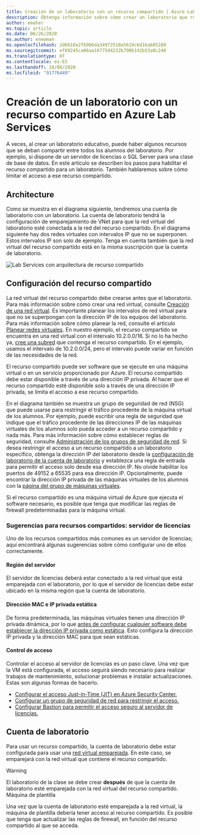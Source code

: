 ```yaml
---
title: Creación de un laboratorio con un recurso compartido | Azure Lab Services
description: Obtenga información sobre cómo crear un laboratorio que requiera un recurso compartido entre los alumnos.
author: emaher
ms.topic: article
ms.date: 06/26/2020
ms.author: enewman
ms.openlocfilehash: 2d6610a2f69b6da34972510a5619c6d16a605289
ms.sourcegitcommit: ef69245ca06aa16775d4232b790b142b53a0c248
ms.translationtype: HT
ms.contentlocale: es-ES
ms.lasthandoff: 10/06/2020
ms.locfileid: "91776449"
---
```

# <a name="how-to-create-a-lab-with-a-shared-resource-in-azure-lab-services"></a>Creación de un laboratorio con un recurso compartido en Azure Lab Services

A veces, al crear un laboratorio educativo, puede haber algunos recursos que se deban compartir entre todos los alumnos del laboratorio.  Por ejemplo, si dispone de un servidor de licencias o SQL Server para una clase de base de datos.  En este artículo se describen los pasos para habilitar el recurso compartido para un laboratorio.  También hablaremos sobre cómo limitar el acceso a ese recurso compartido.

## <a name="architecture"></a>Architecture

Como se muestra en el diagrama siguiente, tendremos una cuenta de laboratorio con un laboratorio.  La cuenta de laboratorio tendrá la configuración de emparejamiento de VNet para que la red virtual del laboratorio esté conectada a la red del recurso compartido.  En el diagrama siguiente hay dos redes virtuales con intervalos IP que no se superponen.  Estos intervalos IP son solo de ejemplo.  Tenga en cuenta también que la red virtual del recurso compartido está en la misma suscripción que la cuenta de laboratorio.

![Lab Services con arquitectura de recurso compartido](./media/how-to-create-a-lab-with-shared-resource/shared-resource-architecture.png)

## <a name="setup-shared-resource"></a>Configuración del recurso compartido

La red virtual del recurso compartido debe crearse antes que el laboratorio.  Para más información sobre cómo crear una red virtual, consulte [Creación de una red virtual](../virtual-network/quick-create-portal.md).  Es importante planear los intervalos de red virtual para que no se superpongan con la dirección IP de los equipos del laboratorio.  Para más información sobre cómo planear la red, consulte el artículo [Planear redes virtuales](../virtual-network/virtual-network-vnet-plan-design-arm.md). En nuestro ejemplo, el recurso compartido se encuentra en una red virtual con el intervalo 10.2.0.0/16.  Si no lo ha hecho ya, [cree una subred](../virtual-network/virtual-network-manage-subnet.md#add-a-subnet) que contenga el recurso compartido.  En el ejemplo, usamos el intervalo de 10.2.0.0/24, pero el intervalo puede variar en función de las necesidades de la red.

El recurso compartido puede ser software que se ejecute en una máquina virtual o en un servicio proporcionado por Azure. El recurso compartido debe estar disponible a través de una dirección IP privada.  Al hacer que el recurso compartido esté disponible solo a través de una dirección IP privada, se limita el acceso a ese recurso compartido.

En el diagrama también se muestra un grupo de seguridad de red (NSG) que puede usarse para restringir el tráfico procedente de la máquina virtual de los alumnos.  Por ejemplo, puede escribir una regla de seguridad que indique que el tráfico procedente de las direcciones IP de las máquinas virtuales de los alumnos solo pueda acceder a un recurso compartido y nada más.  Para más información sobre cómo establecer reglas de seguridad, consulte [Administración de los grupos de seguridad de red](../virtual-network/manage-network-security-group.md#work-with-security-rules). Si desea restringir el acceso a un recurso compartido a un laboratorio específico, obtenga la dirección IP del laboratorio desde la [configuración de laboratorio de la cuenta de laboratorio](manage-labs.md#view-labs-in-a-lab-account) y establezca una regla de entrada para permitir el acceso solo desde esa dirección IP.  No olvide habilitar los puertos de 49152 a 65535 para esa dirección IP.  Opcionalmente, puede encontrar la dirección IP privada de las máquinas virtuales de los alumnos con la [página del grupo de máquinas virtuales](how-to-set-virtual-machine-passwords.md).

Si el recurso compartido es una máquina virtual de Azure que ejecuta el software necesario, es posible que tenga que modificar las reglas de firewall predeterminadas para la máquina virtual.

### <a name="tips-for-shared-resources---license-server"></a>Sugerencias para recursos compartidos: servidor de licencias
Uno de los recursos compartidos más comunes es un servidor de licencias; aquí encontrará algunas sugerencias sobre cómo configurar uno de ellos correctamente.
#### <a name="server-region"></a>Región del servidor
El servidor de licencias deberá estar conectado a la red virtual que está emparejada con el laboratorio, por lo que el servidor de licencias debe estar ubicado en la misma región que la cuenta de laboratorio.

#### <a name="static-private-ip-and-mac-address"></a>Dirección MAC e IP privada estática
De forma predeterminada, las máquinas virtuales tienen una dirección IP privada dinámica, por lo que [antes de configurar cualquier software debe establecer la dirección IP privada como estática](https://docs.microsoft.com/azure/virtual-network/virtual-networks-static-private-ip-arm-pportal). Esto configura la dirección IP privada y la dirección MAC para que sean estáticas.  

#### <a name="control-access"></a>Control de acceso
Controlar el acceso al servidor de licencias es un paso clave.  Una vez que la VM está configurada, el acceso seguirá siendo necesario para realizar trabajos de mantenimiento, solucionar problemas e instalar actualizaciones.  Estas son algunas formas de hacerlo.
- [Configurar el acceso Just-in-Time (JIT) en Azure Security Center.](https://docs.microsoft.com/azure/security-center/security-center-just-in-time?tabs=jit-config-asc%2Cjit-request-asc)
- [Configurar un grupo de seguridad de red para restringir el acceso.](https://docs.microsoft.com/azure/virtual-network/network-security-groups-overview)
- [Configurar Bastion para permitir el acceso seguro al servidor de licencias.](https://azure.microsoft.com/services/azure-bastion/)

## <a name="lab-account"></a>Cuenta de laboratorio

Para usar un recurso compartido, la cuenta de laboratorio debe estar configurada para usar una [red virtual emparejada](how-to-connect-peer-virtual-network.md).  En este caso, se emparejará con la red virtual que contiene el recurso compartido.

>[!WARNING]
>El laboratorio de la clase se debe crear **después** de que la cuenta de laboratorio esté emparejada con la red virtual del recurso compartido.  
Máquina de plantilla

Una vez que la cuenta de laboratorio esté emparejada a la red virtual, la máquina de plantilla debería tener acceso al recurso compartido.  Es posible que tenga que actualizar las reglas de firewall, en función del recurso compartido al que se acceda.
